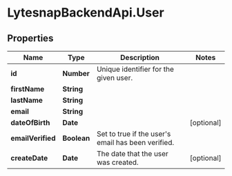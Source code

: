 # LytesnapBackendApi.User

## Properties

Name | Type | Description | Notes
------------ | ------------- | ------------- | -------------
**id** | **Number** | Unique identifier for the given user. | 
**firstName** | **String** |  | 
**lastName** | **String** |  | 
**email** | **String** |  | 
**dateOfBirth** | **Date** |  | [optional] 
**emailVerified** | **Boolean** | Set to true if the user&#39;s email has been verified. | 
**createDate** | **Date** | The date that the user was created. | [optional] 


